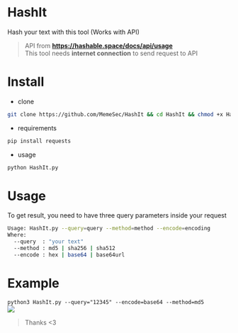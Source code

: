 # HashIt
Hash your text with this tool (Works with API)
> API from **https://hashable.space/docs/api/usage**                   
> This tool needs **internet connection** to send request to API

# Install
+ clone
```bash
git clone https://github.com/MemeSec/HashIt && cd HashIt && chmod +x HashIt.py
```
+ requirements
```bash
pip install requests
```
+ usage
```bash
python HashIt.py
```

# Usage
To get result, you need to have three query parameters inside your request
```bash
Usage: HashIt.py --query=query --method=method --encode=encoding
Where:
  --query  : "your text"
  --method : md5 | sha256 | sha512
  --encode : hex | base64 | base64url

```

# Example
`python3 HashIt.py --query="12345" --encode=base64 --method=md5`        
![](https://readme-typing-svg.demolab.com?font=Fira+Code&size=15&pause=1000&color=F7F7F7&width=500&lines=WZRHGrsBESr8wYFZ9sx0tPURuZgG2lmzyvWpwXPKz8U%3D)

> Thanks <3
